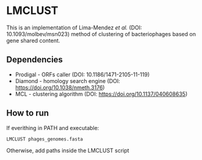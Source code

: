 # LMCLUST

This is an implementation of Lima-Mendez *et al.* (DOI: 10.1093/molbev/msn023) method of clustering of bacteriophages based on gene shared content.

## Dependencies

* Prodigal  - ORFs caller (DOI: 10.1186/1471-2105-11-119)
* Diamond  - homology search engine (DOI: https://doi.org/10.1038/nmeth.3176)
* MCL  - clustering algorithm (DOI: https://doi.org/10.1137/040608635)

## How to run

If everithing in PATH and executable:

```
LMCLUST phages_genomes.fasta 

```

Otherwise, add paths inside the LMCLUST script
